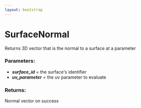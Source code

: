 ```yaml
---
layout: bootstrap
---
```


# SurfaceNormal

Returns 3D vector that is the normal to a surface at a parameter
          

### Parameters:

- ***surface_id*** = the surface's identifier
- ***uv_parameter*** = the uv parameter to evaluate
        

### Returns:


Normal vector on success
        


